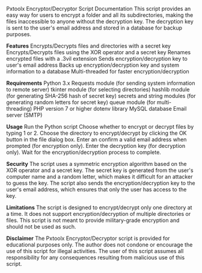 Pxtoolx Encryptor/Decryptor Script Documentation
This script provides an easy way for users to encrypt a folder and all its subdirectories, making the files inaccessible to anyone without the decryption key. The decryption key is sent to the user's email address and stored in a database for backup purposes.

**Features**
Encrypts/Decrypts files and directories with a secret key
Encrypts/Decrypts files using the XOR operator and a secret key
Renames encrypted files with a .3vil extension
Sends encryption/decryption key to user's email address
Backs up encryption/decryption key and system information to a database
Multi-threaded for faster encryption/decryption


**Requirements**
Python 3.x
Requests module (for sending system information to remote server)
tkinter module (for selecting directories)
hashlib module (for generating SHA-256 hash of secret key)
secrets and string modules (for generating random letters for secret key)
queue module (for multi-threading)
PHP version 7 or higher
dotenv library
MySQL database
Email server (SMTP)


**Usage**
Run the Python script
Choose whether to encrypt or decrypt files by typing 1 or 2.
Choose the directory to encrypt/decrypt by clicking the OK button in the file dialog box.
Enter an confirm a valid email address when prompted (for encryption only).
Enter the decryption key (for decryption only).
Wait for the encryption/decryption process to complete.

**Security**
The script uses a symmetric encryption algorithm based on the XOR operator and a secret key. The secret key is generated from the user's computer name and a random letter, which makes it difficult for an attacker to guess the key. The script also sends the encryption/decryption key to the user's email address, which ensures that only the user has access to the key.

**Limitations**
The script is designed to encrypt/decrypt only one directory at a time. It does not support encryption/decryption of multiple directories or files.
This script is not meant to provide military-grade encryption and should not be used as such.


**Disclaimer**
The Pxtoolx Encryptor/Decryptor script is provided for educational purposes only. The author does not condone or encourage the use of this script for illegal activities. The user of this script assumes all responsibility for any consequences resulting from malicious use of this script.
